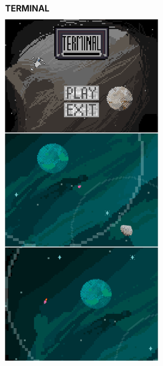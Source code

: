 # TERMINAL
![Title Screen Picture](Screenshot1.png?raw=true "Title Screen")
![Game Screenshot](Screenshot2.png?raw=true "Game")
![Game Screenshot](Screenshot3.png?raw=true "Game")
